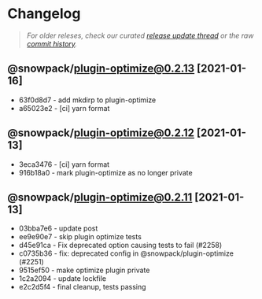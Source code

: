 # Changelog

> _For older releses, check our curated [release update thread](https://github.com/snowpackjs/snowpack/discussions/1183) or the raw [commit history](https://github.com/snowpackjs/snowpack/commits/main/plugins/plugin-optimize)._


## @snowpack/plugin-optimize@0.2.13 [2021-01-16]

- 63f0d8d7 - add mkdirp to plugin-optimize
- a65023e2 - [ci] yarn format

## @snowpack/plugin-optimize@0.2.12 [2021-01-13]

- 3eca3476 - [ci] yarn format
- 916b18a0 - mark plugin-optimize as no longer private

## @snowpack/plugin-optimize@0.2.11 [2021-01-13]

- 03bba7e6 - update post
- ee9e90e7 - skip plugin optimize tests
- d45e91ca - Fix deprecated option causing tests to fail (#2258) <David Bailey>
- c0735b36 - fix: deprecated config in @snowpack/plugin-optimize (#2251) <Fabian Krutsch>
- 9515ef50 - make optimize plugin private
- 1c2a2094 - update lockfile
- e2c2d5f4 - final cleanup, tests passing
